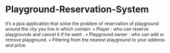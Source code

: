 # Playground-Reservation-System
 It’s a java application that solve the problem of reservation of playground around the city you live in which contain:
 •	Player  : who can reserve playgrounds and cancel it if he want .
 •	Playground owner : who can add or remove playground.
 •	Filtering from the nearest playground to your address and price.
